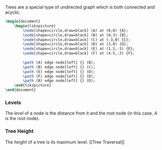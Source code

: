 Trees are a special type of undirected graph which is both connected and acyclic.
```tikz
\begin{document}
	\begin{tikzpicture}
		\node[shape=circle,draw=black] (A) at (0,0) {A};
		\node[shape=circle,draw=black] (B) at (0,3) {B};
		\node[shape=circle,draw=black] (C) at (-3,0) {C};
		\node[shape=circle,draw=black] (D) at (3,0) {D};
		\node[shape=circle,draw=black] (E) at (1.5,-3) {E};
		\node[shape=circle,draw=black] (F) at (4.5,-3) {F};
		
		\path (A) edge node[left] {} (B);
		\path (B) edge node[left] {} (C);
		\path (E) edge node[left] {} (D);
		\path (F) edge node[left] {} (D);
		\path (B) edge node[left] {} (D);
	\end{tikzpicture}
\end{document}
```
### Levels
The *level* of a node is the distance from it and the root node (in this case, $\mathrm A$ is the root node).
### Tree Height
The *height* of a tree is its maximum level.
[[Tree Traversal]]